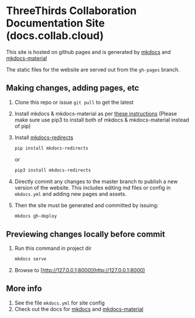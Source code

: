 # ThreeThirds Collaboration Documentation Site (docs.collab.cloud)

This site is hosted on github pages and is generated by [mkdocs](https://www.mkdocs.org) and [mkdocs-material](https://hub.docker.com/r/squidfunk/mkdocs-material/)

The static files for the website are served out from the `gh-pages` branch.

## Making changes, adding pages, etc

1. Clone this repo or issue `git pull` to get the latest
2. Install mkdocs & mkdocs-material as per [these instructions](https://squidfunk.github.io/mkdocs-material/getting-started/#installation) (Please make sure use pip3 to install both of mkdocs & mkdocs-material instead of pip)
3. Install [mkdocs-redirects](https://pypi.org/project/mkdocs-redirects/)

    ```sh
    pip install mkdocs-redirects
    ```

    or

    ```sh
    pip3 install mkdocs-redirects
    ```

4. Directly commit any changes to the master branch to publish a new version of the website. This includes editing md files or config in `mkdocs.yml` and adding new pages and assets.

5. Then the site must be generated and committed by issuing:

    ```sh
    mkdocs gh-deploy
    ```

## Previewing changes locally before commit

1. Run this command in project dir

    ```sh
    mkdocs serve
    ```

2. Browse to [http://127.0.0.1:8000](http://127.0.0.1:8000)

## More info

1. See the file `mkdocs.yml` for site config
2. Check out the docs for [mkdocs](https://www.mkdocs.org) and [mkdocs-material](https://squidfunk.github.io/mkdocs-material)
